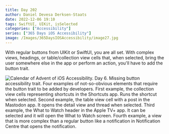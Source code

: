 ```yaml
---
title: Day 202
author: Daniel Devesa Derksen-Staats
date: 2022-12-06 19:10
tags: SwiftUI, UIKit, isSelected
categories: ["Accessibility"]
series: ["365 Days iOS Accessibility"]
image: /Images/365DaysIOSAccessibility/image27.jpg
---
```


With regular buttons from UIKit or SwiftUI, you are all set. With complex views, headings, or table/collection view cells that, when selected, bring the user somewhere else in the app or perform an action, you'll have to add the button trait.

![Calendar of Advent of iOS Accessibility. Day 6. Missing button accessibility trait. Four examples of not-so-obvious elements that require the button trait to be added by developers. First example, the collection view cells representing shortcuts in the Shortcuts app. Runs the shortcut when selected. Second example, the table view cell with a post in the Mastodon app. It opens the detail view and thread when selected. Third example, the What to Watch header in the Apple TV+ app. It can be selected and it will open the What to Watch screen. Fourth example, a view that is more complex than a regular button like a notification in Notification Centre that opens the notification.](/Images/365DaysIOSAccessibility/image27.jpg)
